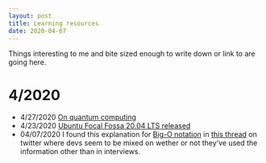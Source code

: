 ```yaml
---
layout: post
title: Learning resources
date: 2020-04-07
---
```


Things interesting to me and bite sized enough to write down or link to are going here.

# 4/2020
* 4/27/2020 [On quantum computing](https://news.ycombinator.com/item?id=22989280)
* 4/23/2020 [Ubuntu Focal Fossa 20.04 LTS released](https://wiki.ubuntu.com/FocalFossa/ReleaseNotes)
* 04/07/2020 I found this explanation for [Big-O notation](https://justin.abrah.ms/computer-science/big-o-notation-explained.html) in [this thread](https://twitter.com/lynncyrin/status/1247309754671583232?s=21) on twitter where devs seem to be mixed on wether or not they’ve used the information other than in interviews. 